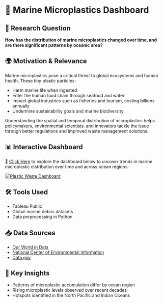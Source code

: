 # 🌊 Marine Microplastics Dashboard

## 📌 Research Question
**How has the distribution of marine microplastics changed over time, and are there significant patterns by oceanic area?**

## 🌍 Motivation & Relevance
Marine microplastics pose a critical threat to global ecosystems and human health. These tiny plastic particles:

- Harm marine life when ingested
- Enter the human food chain through seafood and water
- Impact global industries such as fisheries and tourism, costing billions annually
- Undermine sustainability goals and marine biodiversity

Understanding the spatial and temporal distribution of microplastics helps policymakers, environmental scientists, and innovators tackle the issue through better regulations and improved waste management solutions.

## 📊 Interactive Dashboard

🔗 [Click Here](https://public.tableau.com/views/DBD7DKX2N) to explore the dashboard below to uncover trends in marine microplastic distribution over time and across ocean regions:

[![Plastic Waste Dashboard](https://public.tableau.com/static/images/DB/DBD7DKX2N/1.png)](https://public.tableau.com/views/DBD7DKX2N)


## 🛠️ Tools Used
- Tableau Public
- Global marine debris datasets
- Data preprocessing in Python

## 📥 Data Sources
- [Our World in Data](https://ourworldindata.org/plastic-pollution)
- [National Center of Environmental Information](https://www.ncei.noaa.gov/products/microplastics)
- [Data.gov](https://catalog.data.gov/dataset/microplastics-in-drinking-water)

## 📌 Key Insights
- Patterns of microplastic accumulation differ by ocean region
- Rising microplastic levels observed over recent decades
- Hotspots identified in the North Pacific and Indian Oceans
